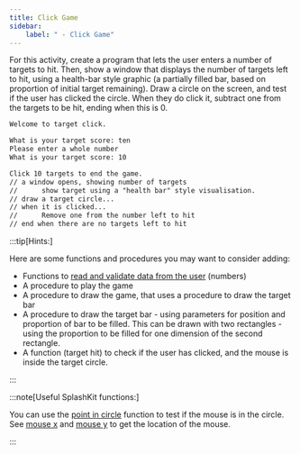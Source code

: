 ```yaml
---
title: Click Game
sidebar:
    label: " - Click Game"
---
```


For this activity, create a program that lets the user enters a number of targets to hit. Then, show a window that displays the number of targets left to hit, using a health-bar style graphic (a partially filled bar, based on proportion of initial target remaining). Draw a circle on the screen, and test if the user has clicked the circle. When they do click it, subtract one from the targets to be hit, ending when this is 0.

```txt
Welcome to target click.

What is your target score: ten
Please enter a whole number
What is your target score: 10

Click 10 targets to end the game.
// a window opens, showing number of targets
//      show target using a "health bar" style visualisation.
// draw a target circle...
// when it is clicked...
//      Remove one from the number left to hit
// end when there are no targets left to hit
```

:::tip[Hints:]

Here are some functions and procedures you may want to consider adding:

- Functions to [read and validate data from the user](/book/part-2-organised-code/2-organising-code/1-tour/00-2-explore-functions) (numbers)
- A procedure to play the game
- A procedure to draw the game, that uses a procedure to draw the target bar
- A procedure to draw the target bar - using parameters for position and proportion of bar to be filled. This can be drawn with two rectangles - using the proportion to be filled for one dimension of the second rectangle.
- A function (target hit) to check if the user has clicked, and the mouse is inside the target circle.

:::

:::note[Useful SplashKit functions:]

You can use the [point in circle](https://splashkit.io/api/geometry/#point-in-circle-with-values) function to test if the mouse is in the circle. See [mouse x](https://splashkit.io/api/input/#mouse-x) and [mouse y](https://splashkit.io/api/input/#mouse-y) to get the location of the mouse.

:::
